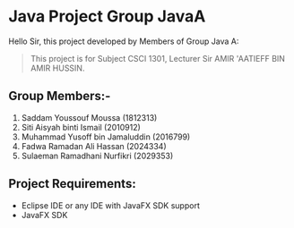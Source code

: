# Java Project Group JavaA
Hello Sir, this project developed by Members of Group Java A:
> This project is for Subject CSCI 1301, Lecturer Sir AMIR 'AATIEFF BIN AMIR HUSSIN.

## Group Members:-
1. Saddam Youssouf Moussa (1812313)
2. Siti Aisyah binti Ismail (2010912)
3. Muhammad Yusoff bin Jamaluddin (2016799)
4. Fadwa Ramadan Ali Hassan (2024334)
5. Sulaeman Ramadhani Nurfikri (2029353)

## Project Requirements:
- Eclipse IDE or any IDE with JavaFX SDK support
- JavaFX SDK

